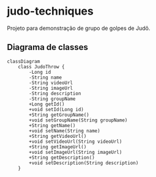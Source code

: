 # judo-techniques
Projeto para demonstração de grupo de golpes de Judô.

## Diagrama de classes
```mermaid
classDiagram
    class JudoThrow {
        -Long id
        -String name
        -String videoUrl
        -String imageUrl
        -String description
        -String groupName
        +Long getId()
        +void setId(Long id)
        +String getGroupName()
        +void setGroupName(String groupName)
        +String getName()
        +void setName(String name)
        +String getVideoUrl()
        +void setVideoUrl(String videoUrl)
        +String getImageUrl()
        +void setImageUrl(String imageUrl)
        +String getDescription()
        +void setDescription(String description)
    }

```
